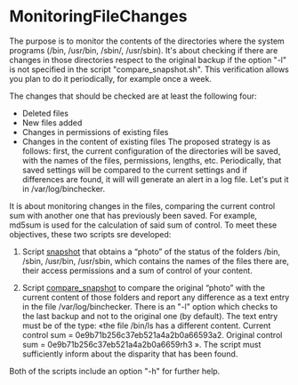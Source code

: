 # MonitoringFileChanges
The purpose is to monitor the contents of the directories where the
system programs (/bin, /usr/bin, /sbin/, /usr/sbin). It's about checking if there are
changes in those directories respect to the original backup if the option "-l" is not specified in the script "compare_snapshot.sh". 
This verification allows you plan to do it periodically, for example once a week.

The changes that should be checked are at least the following four:
+ Deleted files
+ New files added
+ Changes in permissions of existing files
+ Changes in the content of existing files
The proposed strategy is as follows: first, the current configuration of
the directories will be saved, with the names of the files, permissions, lengths, etc. Periodically, that
saved settings will be compared to the current settings and if differences are found, it will
will generate an alert in a log file. Let's put it in /var/log/binchecker.

It is about monitoring changes in the files, comparing the current control sum with another one that
has previously been saved. For example, md5sum is used for the calculation of said sum of
control.
To meet these objectives, these two scripts sre developed:
1. Script [snapshot](https://github.com/Prashant-JT/MonitoringFileChanges/blob/master/snapshot.sh) that obtains a “photo” of the status of the folders /bin, /sbin, /usr/bin, /usr/sbin, which contains the names of the files there are, their access permissions and a sum of control of your content.

2. Script [compare_snapshot](https://github.com/Prashant-JT/MonitoringFileChanges/blob/master/compare_snapshot.sh) to compare the original “photo” with the current content of those folders and report any difference as a text entry in the file /var/log/binchecker. There is an "-l" option  which checks to the last backup and not to the original one (by default).
The text entry must be of the type: «the file /bin/ls has a different content.
Current control sum = 0e9b71b256c37eb521a4a2b0a66593a2.
Original control sum = 0e9b71b256c37eb521a4a2b0a6659rh3 ».
The script must sufficiently inform about the disparity that has been found.

Both of the scripts include an option "-h" for further help.
